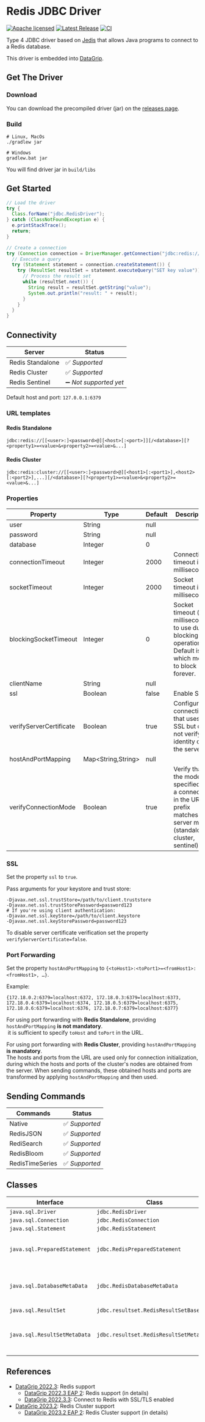 # Redis JDBC Driver

[![Apache licensed](https://img.shields.io/badge/License-Apache%202.0-yellowgreen.svg)](./LICENSE)
[![Latest Release](https://img.shields.io/github/v/release/datagrip/redis-jdbc-driver?label=latest)](https://github.com/DataGrip/redis-jdbc-driver/releases/tag/v1.5)
[![CI](https://github.com/datagrip/redis-jdbc-driver/workflows/CI/badge.svg?branch=main)](https://github.com/datagrip/redis-jdbc-driver/actions?query=workflow%3ACI+branch%3Amain)

Type 4 JDBC driver based on [Jedis](https://github.com/redis/jedis) that allows Java programs to connect to a Redis database.

This driver is embedded into [DataGrip](https://www.jetbrains.com/datagrip/).


## Get The Driver

### Download

You can download the precompiled driver (jar) on the [releases page](https://github.com/DataGrip/redis-jdbc-driver/releases).

### Build

```
# Linux, MacOs
./gradlew jar

# Windows
gradlew.bat jar
```

You will find driver jar in ```build/libs```


## Get Started

```java
// Load the driver
try {
  Class.forName("jdbc.RedisDriver");
} catch (ClassNotFoundException e) {
  e.printStackTrace();
  return;
}

// Create a connection
try (Connection connection = DriverManager.getConnection("jdbc:redis://localhost:6379/0", null, null)) {
  // Execute a query
  try (Statement statement = connection.createStatement()) {
    try (ResultSet resultSet = statement.executeQuery("SET key value")) {
      // Process the result set
      while (resultSet.next()) {
        String result = resultSet.getString("value");
        System.out.println("result: " + result);
      }
    }
  }
}
```


## Connectivity

| Server              | Status                                 |
| ------------------- | -------------------------------------- |
| Redis Standalone    | :white_check_mark: *Supported*         |
| Redis Cluster       | :white_check_mark: *Supported*         |
| Redis Sentinel      | :heavy_minus_sign: *Not supported yet* |

Default host and port: ```127.0.0.1:6379```

### URL templates

#### Redis Standalone
```
jdbc:redis://[[<user>:]<password>@][<host>[:<port>]][/<database>][?<property1>=<value>&<property2>=<value>&...]
```

#### Redis Cluster
```
jdbc:redis:cluster://[[<user>:]<password>@][<host1>[:<port1>],<host2>[:<port2>],...][/<database>][?<property1>=<value>&<property2>=<value>&...]
```

### Properties

| Property                | Type               | Default | Description                         |
| ----------------------- | ------------------ | ------- | ----------------------------------- |
| user                    | String             | null    |                                     |
| password                | String             | null    |                                     |
| database                | Integer            | 0       |                                     |
| connectionTimeout       | Integer            | 2000    | Connection timeout in milliseconds. |
| socketTimeout           | Integer            | 2000    | Socket timeout in milliseconds.     |
| blockingSocketTimeout   | Integer            | 0       | Socket timeout (in milliseconds) to use during blocking operation. Default is '0', which means to block forever. |
| clientName              | String             | null    |                                     |
| ssl                     | Boolean            | false   | Enable SSL.                         |
| verifyServerCertificate | Boolean            | true    | Configure a connection that uses SSL but does not verify the identity of the server. |
| hostAndPortMapping      | Map<String,String> | null    |                                     |
| verifyConnectionMode    | Boolean            | true    | Verify that the mode specified for a connection in the URL prefix matches the server mode (standalone, cluster, sentinel). |

### SSL

Set the property `ssl` to `true`.

Pass arguments for your keystore and trust store: 
```
-Djavax.net.ssl.trustStore=/path/to/client.truststore
-Djavax.net.ssl.trustStorePassword=password123
# If you're using client authentication:
-Djavax.net.ssl.keyStore=/path/to/client.keystore
-Djavax.net.ssl.keyStorePassword=password123
```
To disable server certificate verification set the property `verifyServerCertificate=false`.

### Port Forwarding

Set the property `hostAndPortMapping` to `{<toHost1>:<toPort1>=<fromHost1>:<fromHost1>, …}`.

Example:
```
{172.18.0.2:6379=localhost:6372, 172.18.0.3:6379=localhost:6373, 172.18.0.4:6379=localhost:6374, 172.18.0.5:6379=localhost:6375, 172.18.0.6:6379=localhost:6376, 172.18.0.7:6379=localhost:6377}
```

For using port forwarding with **Redis Standalone**, providing `hostAndPortMapping` **is not mandatory**.<br> 
 it is sufficient to specify `toHost` and `toPort` in the URL.

For using port forwarding with **Redis Cluster**, providing `hostAndPortMapping` **is mandatory**.<br> 
The hosts and ports from the URL are used only for connection initialization, during which the hosts and ports of the cluster's nodes are obtained from the server. When sending commands, these obtained hosts and ports are transformed by applying `hostAndPortMapping` and then used.


## Sending Commands

| Commands        | Status                         |
| --------------- | ------------------------------ |
| Native          | :white_check_mark: *Supported* |
| RedisJSON       | :white_check_mark: *Supported* |
| RediSearch      | :white_check_mark: *Supported* |
| RedisBloom      | :white_check_mark: *Supported* |
| RedisTimeSeries | :white_check_mark: *Supported* |


## Classes

| Interface                       | Class                           | Comment                                                                             |
| ------------------------------- | ------------------------------- | ----------------------------------------------------------------------------------- |
|```java.sql.Driver```            |```jdbc.RedisDriver```           |                                                                                     |
|```java.sql.Connection```        |```jdbc.RedisConnection```       |                                                                                     |
|```java.sql.Statement```         |```jdbc.RedisStatement```        |                                                                                     |
|```java.sql.PreparedStatement``` |```jdbc.RedisPreparedStatement```| **Dummy implementation**: it is equivalent to ```jdbc.RedisStatement```.            |
|```java.sql.DatabaseMetaData```  |```jdbc.RedisDatabaseMetaData``` | **Minimal implementation**: it does not contain information about database objects. |
|```java.sql.ResultSet```         |```jdbc.resultset.RedisResultSetBase```|                                                                               |
|```java.sql.ResultSetMetaData``` |```jdbc.resultset.RedisResultSetMetaData```| **Partial implementation**: it contains only information about columns.   |


## References

* [DataGrip 2022.3](https://www.jetbrains.com/datagrip/whatsnew/2022-3/): Redis support
  +  [DataGrip 2022.3 EAP 2](https://blog.jetbrains.com/datagrip/2022/11/02/datagrip-2022-3-eap-2-redis-support/): Redis support (in details)
  +  [DataGrip 2022.3.3](https://blog.jetbrains.com/datagrip/2023/01/12/datagrip-2022-3-3/): Connect to Redis with SSL/TLS enabled
* [DataGrip 2023.2](https://www.jetbrains.com/datagrip/whatsnew/2023-2/): Redis Cluster support
  +  [DataGrip 2023.2 EAP 2](https://blog.jetbrains.com/datagrip/2023/07/06/datagrip-2023-2-eap-2-redis-cluster-new-schema-migration-dialog-and-more/): Redis Cluster support (in details)

